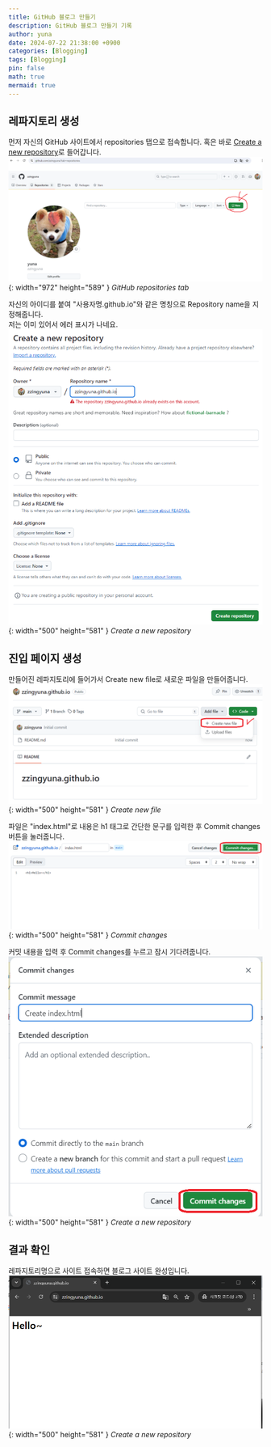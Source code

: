```yaml
---
title: GitHub 블로그 만들기
description: GitHub 블로그 만들기 기록
author: yuna
date: 2024-07-22 21:38:00 +0900
categories: [Blogging]
tags: [Blogging]
pin: false
math: true
mermaid: true
---
```


## 레파지토리 생성

먼저 자신의 GitHub 사이트에서 repositories 탭으로 접속합니다. 혹은 바로 [Create a new repository](https://github.com/new)로 들어갑니다.  
![Desktop View](assets/img/postImages/2024-07-22-make-github-blog/1.png){: width="972" height="589" }
_GitHub repositories tab_


자신의 아이디를 붙여 "사용자명.github.io"와 같은 명칭으로 Repository name을 지정해줍니다.  
저는 이미 있어서 에러 표시가 나네요.  
![Desktop View](assets/img/postImages/2024-07-22-make-github-blog/2.png){: width="500" height="581" }
_Create a new repository_


## 진입 페이지 생성

만들어진 레파지토리에 들어가서 Create new file로 새로운 파일을 만들어줍니다.
![Desktop View](assets/img/postImages/2024-07-22-make-github-blog/3.png){: width="500" height="581" }
_Create new file_


파일은 "index.html"로 내용은 h1 태그로 간단한 문구를 입력한 후 Commit changes 버튼을 눌러줍니다.
![Desktop View](assets/img/postImages/2024-07-22-make-github-blog/4.png){: width="500" height="581" }
_Commit changes_


커밋 내용을 입력 후 Commit changes를 누르고 잠시 기다려줍니다.
![Desktop View](assets/img/postImages/2024-07-22-make-github-blog/5.png){: width="500" height="581" }
_Create a new repository_


## 결과 확인

레파지토리명으로 사이트 접속하면 블로그 사이트 완성입니다.
![Desktop View](assets/img/postImages/2024-07-22-make-github-blog/6.png){: width="500" height="581" }
_Create a new repository_
